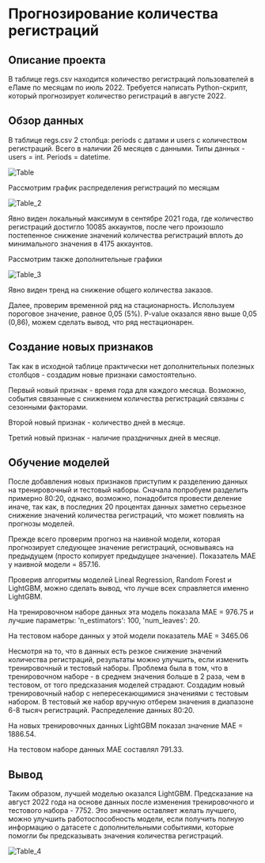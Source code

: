 # Прогнозирование количества регистраций 

## Описание проекта

В таблице regs.csv находится количество регистраций пользователей в еЛаме по месяцам по июль 2022. Требуется написать Python-скрипт, который прогнозирует количество регистраций в августе 2022.


## Обзор данных

В таблице regs.csv 2 столбца: periods с датами и users с количеством регистраций. Всего в наличии 26 месяцев с данными. Типы данных - users = int. Periods = datetime. 

![Table](https://github.com/Norlet/Kaggle-Competitions/blob/main/eLama/images/%D1%82%D0%B0%D0%B1%D0%BB%D0%B8%D1%86%D0%B01.PNG)

Рассмотрим график распределения регистраций по месяцам

![Table_2](https://github.com/Norlet/Kaggle-Competitions/blob/main/eLama/images/%D1%82%D0%B0%D0%B1%D0%BB%D0%B8%D1%86%D0%B02.png)

Явно виден локальный максимум в сентябре 2021 года, где количество регистраций достигло 10085 аккаунтов, после чего произошло постепенное снижение значений количества регистраций вплоть до минимального значения в 4175 аккаунтов. 

Рассмотрим также дополнительные графики

![Table_3](https://github.com/Norlet/Kaggle-Competitions/blob/main/eLama/images/%D1%82%D0%B0%D0%B1%D0%BB%D0%B8%D1%86%D0%B03.png)

Явно виден тренд на снижение общего количества заказов. 

Далее, проверим временной ряд на стационарность. Используем пороговое значение, равное 0,05 (5%).
P-value оказался явно выше 0,05 (0,86), можем сделать вывод, что ряд нестационарен. 

## Создание новых признаков

Так как в исходной таблице практически нет дополнительных полезных столбцов - создадим новые признаки самостоятельно. 

Первый новый признак - время года для каждого месяца. Возможно, события связанные с снижением количества регистраций связаны с сезонными факторами. 

Второй новый признак - количество дней в месяце. 

Третий новый признак - наличие праздничных дней в месяце. 

## Обучение моделей

После добавления новых признаков приступим к разделению данных на тренировочный и тестовый наборы. Сначала попробуем разделить примерно 80:20, однако, возможно, понадобится провести деление иначе, так как, в последних 20 процентах данных заметно серьезное снижение значений количества регистраций, что может повлиять на прогнозы моделей. 

Прежде всего проверим прогноз на наивной модели, которая прогнозирует следующее значение регистраций, основываясь на предыдущем (просто копирует предыдущее значение). 
Показатель MAE у наивной модели = 857.16.

Проверив алгоритмы моделей Lineal Regression, Random Forest и LightGBM, можно сделать вывод, что лучше всех справляется именно LightGBM. 

На тренировочном наборе данных эта модель показала MAE = 976.75 и лучшие параметры: 'n_estimators': 100, 'num_leaves': 20.

На тестовом наборе данных у этой модели показатель MAE = 3465.06

Несмотря на то, что в данных есть резкое снижение значений количества регистраций, результаты можно улучшить, если изменить тренировочный и тестовый наборы. Проблема была в том, что в тренировочном наборе - в среднем значения больше в 2 раза, чем в тестовом, от того предсказания моделей страдают. Создадим новый тренировочный набор с непересекающимися значениями с тестовым набором. В тестовый же набор вручную отберем значения в диапазоне 6-8 тысяч регистраций. Распределение данных 80:20. 

На новых тренировочных данных LightGBM показал значение MAE = 1886.54.

На тестовом наборе данных MAE составлял 791.33. 

## Вывод

Таким образом, лучшей моделью оказался LightGBM. Предсказание на август 2022 года на основе данных после изменения тренировочного и тестового набора - 7752. Это значение оставляет желать лучшего, можно улучшить работоспособность модели, если получить полную информацию о датасете с дополнительными событиями, которые помогли бы предсказывать значения количества регистраций. 


![Table_4](https://github.com/Norlet/Kaggle-Competitions/blob/main/eLama/images/%D1%82%D0%B0%D0%B1%D0%BB%D0%B8%D1%86%D0%B04.PNG)

